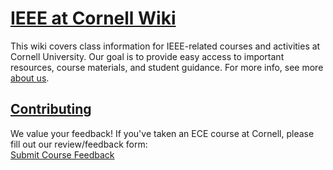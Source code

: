 # [IEEE at Cornell Wiki](https://ieeeatcornell.github.io/wiki/)

This wiki covers class information for IEEE-related courses and activities at Cornell University. Our goal is to provide easy access to important resources, course materials, and student guidance. For more info, see more [about us](https://ieeeatcornell.github.io/wiki/about/).

## [Contributing](./contributing.md)
We value your feedback! If you've taken an ECE course at Cornell, please fill out our review/feedback form:  
[Submit Course Feedback](https://forms.gle/CcfAYG7w1gTZ2FLRA)
